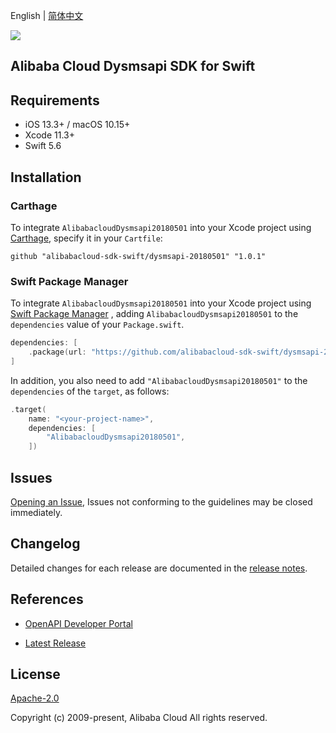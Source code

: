 English | [简体中文](README-CN.md)

![](https://aliyunsdk-pages.alicdn.com/icons/AlibabaCloud.svg)

## Alibaba Cloud Dysmsapi SDK for Swift

## Requirements

- iOS 13.3+ / macOS 10.15+
- Xcode 11.3+
- Swift 5.6

## Installation

### Carthage

To integrate `AlibabacloudDysmsapi20180501` into your Xcode project using [Carthage](https://github.com/Carthage/Carthage), specify it in your `Cartfile`:

```ogdl
github "alibabacloud-sdk-swift/dysmsapi-20180501" "1.0.1"
```

### Swift Package Manager

To integrate `AlibabacloudDysmsapi20180501` into your Xcode project using [Swift Package Manager](https://swift.org/package-manager/) , adding `AlibabacloudDysmsapi20180501` to the `dependencies` value of your `Package.swift`.

```swift
dependencies: [
    .package(url: "https://github.com/alibabacloud-sdk-swift/dysmsapi-20180501.git", from: "1.0.1")
]
```

In addition, you also need to add `"AlibabacloudDysmsapi20180501"` to the `dependencies` of the `target`, as follows:

```swift
.target(
    name: "<your-project-name>",
    dependencies: [
        "AlibabacloudDysmsapi20180501",
    ])
```

## Issues

[Opening an Issue](https://github.com/alibabacloud-sdk-swift/dysmsapi-20180501/issues/new), Issues not conforming to the guidelines may be closed immediately.

## Changelog

Detailed changes for each release are documented in the [release notes](./ChangeLog.txt).

## References

* [OpenAPI Developer Portal](https://next.api.alibabacloud.com/home)
- [Latest Release](https://github.com/alibabacloud-sdk-swift/dysmsapi-20180501)

## License

[Apache-2.0](http://www.apache.org/licenses/LICENSE-2.0)

Copyright (c) 2009-present, Alibaba Cloud All rights reserved.
